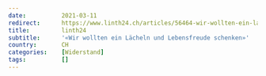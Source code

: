 ```yaml
---
date:          2021-03-11
redirect:      https://www.linth24.ch/articles/56464-wir-wollten-ein-laecheln-und-lebensfreude-schenken
title:         linth24
subtitle:      '«Wir wollten ein Lächeln und Lebensfreude schenken»'
country:       CH
categories:    [Widerstand]
tags:          []
---
```

